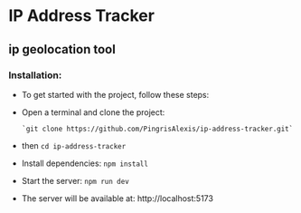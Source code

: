 # IP Address Tracker

## ip geolocation tool

### Installation:

- To get started with the project, follow these steps:

- Open a terminal and clone the project:

      `git clone https://github.com/PingrisAlexis/ip-address-tracker.git`

- then `cd ip-address-tracker`

- Install dependencies: `npm install`

- Start the server: `npm run dev`

- The server will be available at: http://localhost:5173
